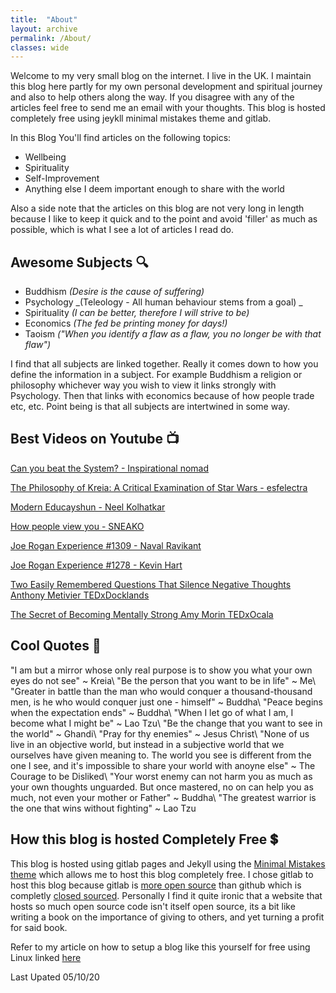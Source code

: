 ```yaml
---
title:  "About"
layout: archive
permalink: /About/
classes: wide
---
```


Welcome to my very small blog on the internet. I live in the UK. I maintain this blog here partly for my own personal development and spiritual journey and also to help others along the way. If you disagree with any of the articles feel free to send me an email with your thoughts. This blog is hosted completely free using jeykll minimal mistakes theme and gitlab. 

In this Blog You'll find articles on the following topics:

- Wellbeing   
- Spirituality 
- Self-Improvement
- Anything else I deem important enough to share with the world

Also a side note that the articles on this blog are not very long in length because I like to keep it quick and to the point and avoid 'filler' as much as possible, which is what I see a lot of articles I read do.

## Awesome Subjects :mag:

- Buddhism _(Desire is the cause of suffering)_   
- Psychology _(Teleology - All human behaviour stems from a goal) _ 
- Spirituality _(I can be better, therefore I will strive to be)_  
- Economics _(The fed be printing money for days!)_  
- Taoism _("When you identify a flaw as a flaw, you no longer be with that flaw")_

I find that all subjects are linked together. Really it comes down to how you define the information in a subject. For example Buddhism a religion or philosophy whichever way you wish to view it links strongly with Psychology. Then that links with economics because of how people trade etc, etc. Point being is that all subjects are intertwined in some way.  

## Best Videos on Youtube :tv:

[Can you beat the System? - Inspirational nomad](https://www.youtube.com/watch?v=PJBcuHGw7k4)

[The Philosophy of Kreia: A Critical Examination of Star Wars - esfelectra](https://www.youtube.com/watch?v=-Z0S0Z8lUTg)

[Modern Educayshun -  Neel Kolhatkar](https://www.youtube.com/watch?v=iKcWu0tsiZM)

[How people view you - SNEAKO](https://www.youtube.com/watch?v=guz7hc8RlfI)

[ Joe Rogan Experience #1309 - Naval Ravikant](https://www.youtube.com/watch?v=3qHkcs3kG44)

[ Joe Rogan Experience #1278 - Kevin Hart](https://www.youtube.com/watch?v=XW_KhFq4LQo)

[Two Easily Remembered Questions That Silence Negative Thoughts Anthony Metivier TEDxDocklands](https://www.youtube.com/watch?v=kvtYjdriSpM)

[The Secret of Becoming Mentally Strong Amy Morin TEDxOcala](https://www.youtube.com/watch?v=TFbv757kup4)

## Cool Quotes :speech_balloon:

"I am but a mirror whose only real purpose is to show you what your own eyes do not see" ~ Kreia\\
"Be the person that you want to be in life" ~ Me\\
"Greater in battle than the man who would conquer a thousand-thousand men, is he who would conquer just one - himself" ~ Buddha\\
"Peace begins when the expectation ends" ~ Buddha\\
"When I let go of what I am, I become what I might be" ~ Lao Tzu\\
"Be the change that you want to see in the world" ~ Ghandi\\
"Pray for thy enemies" ~ Jesus Christ\\
"None of us live in an objective world, but instead in a subjective world that we ourselves have given meaning to. The world you see is different from the one I see, and it's impossible to share your world with anoyne else" ~ The Courage to be Disliked\\
"Your worst enemy can not harm you as much as your own thoughts unguarded. But once mastered, no on can help you as much, not even your mother or Father" ~ Buddha\\
"The greatest warrior is the one that wins without fighting" ~ Lao Tzu

## How this blog is hosted Completely Free :heavy_dollar_sign:

This blog is hosted using gitlab pages and Jekyll using the [Minimal Mistakes theme](https://github.com/mmistakes/minimal-mistakes/) which allows me to host this blog completely free. I chose gitlab to host this blog because gitlab is [more open source](https://gitlab.com/gitlab-org/gitlab) than github which is completly [closed sourced](https://stackoverflow.com/questions/24254324/is-github-com-source-code-open-source). Personally I find it quite ironic that a website that hosts so much open source code isn't itself open source, its a bit like writing a book on the importance of giving to others, and yet turning a profit for said book. 

Refer to my article on how to setup a blog like this yourself for free using Linux linked [here](https://lovehumanity.gitlab.io/productivity/Creating-a-blog-for-free/)

Last Upated 05/10/20
